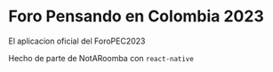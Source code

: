 # Foro Pensando en Colombia 2023
El aplicacion oficial del ForoPEC2023


Hecho de parte de NotARoomba con ```react-native```

